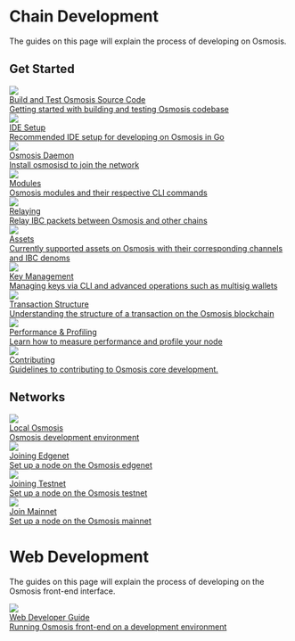 

# Chain Development

The guides on this page will explain the process of developing on Osmosis.


 ## Get Started
<div class="cards twoColumn">
<a href="/developing/osmosis-core/build" class="card">
    <img src="/img/ide.svg" class="filter-icon" />
    <div class="title">
      Build and Test Osmosis Source Code
    </div>
    <div class="text">
      Getting started with building and testing Osmosis codebase
    </div>
  </a>


  <a href="/developing/osmosis-core/ide-guide" class="card">
    <img src="/img/ide.svg" class="filter-icon" />
    <div class="title">
      IDE Setup
    </div>
    <div class="text">
      Recommended IDE setup for developing on Osmosis in Go
    </div>
  </a>
  
  <a href="/developing/tools/osmosisd" class="card">
    <img src="/img/terminal-solid.svg" class="filter-icon"/>
    <div class="title">
     Osmosis Daemon
    </div>
    <div class="text">
      Install osmosisd to join the network
    </div>
  </a>


  <a href="/developing/osmosis-core/modules/" class="card">
    <img src="/img/lego.svg" class="filter-icon"/>
    <div class="title">
     Modules
    </div>
    <div class="text">
      Osmosis modules and their respective CLI commands
    </div>
  </a>

  <a href="/developing/relaying/" class="card">
    <img src="/img/relay.svg" class="filter-icon"/>
    <div class="title">
     Relaying
    </div>
    <div class="text">
      Relay IBC packets between Osmosis and other chains
    </div>
  </a>

  <a href="/developing/assets/asset-info" class="card">
    <img src="/img/asset.svg" class="filter-icon"/>
    <div class="title">
     Assets
    </div>
    <div class="text">
     Currently supported assets on Osmosis with their corresponding channels and IBC denoms
    </div>
  </a>

  <a href="/developing/keys/" class="card">
    <img src="/img/key.svg" class="filter-icon"/>
    <div class="title">
     Key Management
    </div>
    <div class="text">
     Managing keys via CLI and advanced operations such as multisig wallets
    </div>
  </a>

  <a href="/developing/guides/structure/transaction" class="card">
    <img src="/img/structure.svg" class="filter-icon"/>
    <div class="title">
     Transaction Structure
    </div>
    <div class="text">
     Understanding the structure of a transaction on the Osmosis blockchain
    </div>
  </a>

  <a href="/developing/osmosis-core/performance" class="card">
    <img src="/img/time.svg" class="filter-icon"/>
    <div class="title">
     Performance & Profiling
    </div>
    <div class="text">
     Learn how to measure performance and profile your node
    </div>
  </a>

  <a href="/developing/osmosis-core/contributing.md" class="card">
    <img src="/img/ide.svg" class="filter-icon" />
    <div class="title">
      Contributing
    </div>
    <div class="text">
      Guidelines to contributing to Osmosis core development.
    </div>
  </a>

 </div>


 ## Networks
 <div class="cards twoColumn" >

  <a href="../tools/localosmosis" class="card">
    <img src="/img/ide.svg" class="filter-icon"/>
    <div class="title">
     Local Osmosis
    </div>
    <div class="text">
     Osmosis development environment
    </div>
  </a>

  <a href="../network/join-edgenet" class="card">
       <img src="/img/flask-test.svg" class="filter-icon"/>
    <div class="title">
     Joining Edgenet
    </div>
    <div class="text">
     Set up a node on the Osmosis edgenet
    </div>
  </a> 
  
  <a href="../network/join-testnet" class="card">
       <img src="/img/flask-test.svg" class="filter-icon"/>
    <div class="title">
     Joining Testnet
    </div>
    <div class="text">
     Set up a node on the Osmosis testnet
    </div>
  </a> 

  <a href="../network/join-mainnet" class="card">
    <img src="/img/link.svg" class="filter-icon"/>
    <div class="title">
     Join Mainnet
    </div>
    <div class="text">
      Set up a node on the Osmosis mainnet
    </div>
  </a>

 </div>


# Web Development

The guides on this page will explain the process of developing on the Osmosis front-end interface.

<div class="cards twoColumn">
  <a href="../web-dev-guide" class="card">
    <img src="/img/book-solid.svg" class="filter-icon"/>
    <div class="title">
    Web Developer Guide
    </div>
    <div class="text">
      Running Osmosis front-end on a development environment
    </div>
  </a>

 </div>
